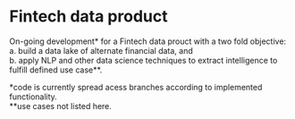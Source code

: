 # Fintech data product

On-going development* for a Fintech data prouct with a two fold objective:  
a. build a data lake of alternate financial data, and   
b. apply NLP and other data science techniques to extract intelligence to fulfill defined use case**. 

*code is currently spread acess branches according to implemented functionality.  
**use cases not listed here.  


